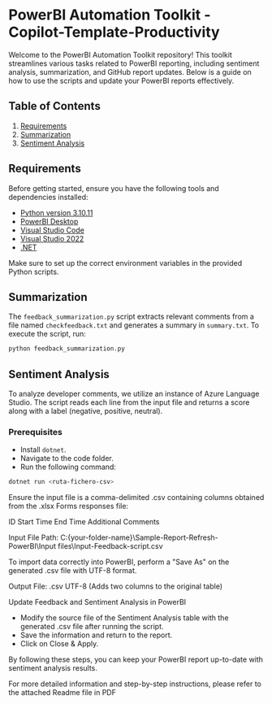 # PowerBI Automation Toolkit - Copilot-Template-Productivity

Welcome to the PowerBI Automation Toolkit repository! This toolkit streamlines various tasks related to PowerBI reporting, including sentiment analysis, summarization, and GitHub report updates. Below is a guide on how to use the scripts and update your PowerBI reports effectively.

## Table of Contents

1. [Requirements](#requirements)
2. [Summarization](#summarization)
3. [Sentiment Analysis](#sentiment-analysis)

## Requirements

Before getting started, ensure you have the following tools and dependencies installed:

- [Python version 3.10.11](https://www.python.org/downloads/release/python-31011/)
- [PowerBI Desktop](https://powerbi.microsoft.com/en-us/desktop/)
- [Visual Studio Code](https://code.visualstudio.com/)
- [Visual Studio 2022](https://visualstudio.microsoft.com/visual-cpp-build-tools/)
- [.NET](https://dotnet.microsoft.com/en-us/)

Make sure to set up the correct environment variables in the provided Python scripts.

## Summarization

The `feedback_summarization.py` script extracts relevant comments from a file named `checkfeedback.txt` and generates a summary in `summary.txt`. To execute the script, run:

```bash
python feedback_summarization.py
```


## Sentiment Analysis

To analyze developer comments, we utilize an instance of Azure Language Studio. The script reads each line from the input file and returns a score along with a label (negative, positive, neutral).

### Prerequisites

- Install `dotnet`.
- Navigate to the code folder.
- Run the following command:

```bash
dotnet run <ruta-fichero-csv>
```

Ensure the input file is a comma-delimited .csv containing columns obtained from the .xlsx Forms responses file:

ID
Start Time
End Time
Additional Comments

Input File Path: C:\{your-folder-name}\Sample-Report-Refresh-PowerBI\Input files\Input-Feedback-script.csv

To import data correctly into PowerBI, perform a "Save As" on the generated .csv file with UTF-8 format.

Output File: .csv UTF-8 (Adds two columns to the original table)

Update Feedback and Sentiment Analysis in PowerBI
- Modify the source file of the Sentiment Analysis table with the generated .csv file after running the script.
- Save the information and return to the report.
- Click on Close & Apply.

By following these steps, you can keep your PowerBI report up-to-date with sentiment analysis results.

For more detailed information and step-by-step instructions, please refer to the attached Readme file in PDF

